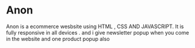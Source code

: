 # Anon
Anon is a ecommerce wesbsite using HTML , CSS AND JAVASCRIPT. It is fully responsive in all devices . and i give newsletter popup when you come in the website and one product popup also

